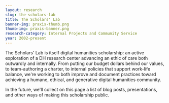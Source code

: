 ```yaml
---
layout: research
slug: the-scholars-lab
title: The Scholars' Lab
banner-img: praxis-thumb.png
thumb-img: praxis-banner.png
research-category: Internal Projects and Community Service
year: 2002-present
---
```


The Scholars' Lab is itself digital humanities scholarship: an active exploration of a DH research center advancing an ethic of care both outwardly and internally. From putting our budget dollars behind our values, to team-authoring a charter, to internal policies that support work-life balance, we're working to both improve and document practices toward achieving a humane, ethical, and generative digital humanities community. 

In the future, we'll collect on this page a list of blog posts, presentations, and other ways of making this scholarship public.
